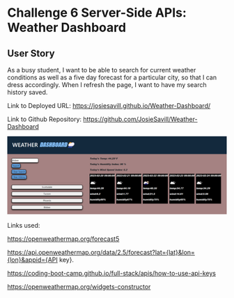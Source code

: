 # Challenge 6 Server-Side APIs: Weather Dashboard




## User Story


As a  busy student, I want to be able to search for current weather conditions 
as well as a five day forecast for a particular city, so that I can dress accordingly. 
When I refresh the page, I want to have my search history saved.


Link to Deployed URL: https://josiesavill.github.io/Weather-Dashboard/


Link to Github Repository: https://github.com/JosieSavill/Weather-Dashboard





![URL image](./assets/updatedweather.png)











Links used:



https://openweathermap.org/forecast5

https://api.openweathermap.org/data/2.5/forecast?lat={lat}&lon={lon}&appid={API key}. 


https://coding-boot-camp.github.io/full-stack/apis/how-to-use-api-keys


https://openweathermap.org/widgets-constructor














